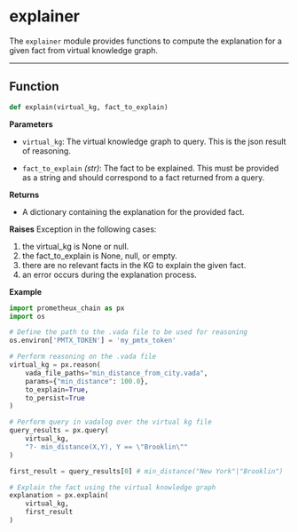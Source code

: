 # explainer

The `explainer` module provides functions to compute the explanation for a given fact from virtual knowledge graph.

---

## Function

```python
def explain(virtual_kg, fact_to_explain)
```

**Parameters**
- `virtual_kg`:
  The virtual knowledge graph to query. This is the json result of reasoning.

- `fact_to_explain` _(str)_:
  The fact to be explained. This must be provided as a string and should correspond to a fact returned from a query.

**Returns**

- A dictionary containing the explanation for the provided fact.

**Raises**
Exception in the following cases:
1. the virtual_kg is None or null.
2. the fact_to_explain is None, null, or empty.
3. there are no relevant facts in the KG to explain the given fact.
4. an error occurs during the explanation process.

**Example**
```python
import prometheux_chain as px
import os

# Define the path to the .vada file to be used for reasoning
os.environ['PMTX_TOKEN'] = 'my_pmtx_token'

# Perform reasoning on the .vada file
virtual_kg = px.reason(
    vada_file_paths="min_distance_from_city.vada",
    params={"min_distance": 100.0},
    to_explain=True,
    to_persist=True
)

# Perform query in vadalog over the virtual kg file
query_results = px.query(
    virtual_kg,
    "?- min_distance(X,Y), Y == \"Brooklin\""
)

first_result = query_results[0] # min_distance("New York"|"Brooklin")

# Explain the fact using the virtual knowledge graph
explanation = px.explain(
    virtual_kg,
    first_result
)
```